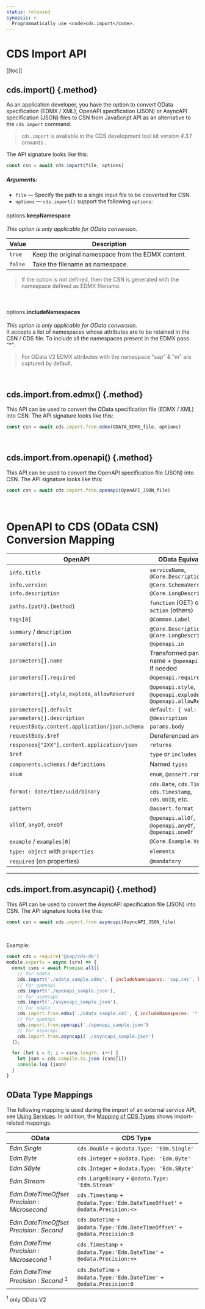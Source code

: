 ```yaml
---
status: released
synopsis: >
  Programmatically use <code>cds.import</code>.
---
```


# CDS Import API

[[toc]]



## cds.import() {.method}

As an application developer, you have the option to convert OData specification (EDMX / XML), OpenAPI specification (JSON) or AsyncAPI specification (JSON) files to CSN from JavaScript API as an alternative to the `cds import` command.

> `cds.import` is available in the CDS development tool kit *version 4.3.1* onwards .

The API signature looks like this:

```js
const csn = await cds.import(file, options)
```

##### Arguments:

* `file` &mdash; Specify the path to a single input file to be converted for CSN.
* `options` &mdash; `cds.import()` support the following `options`:

#### <span style="font-weight:400">options</span>.keepNamespace

_This option is only applicable for OData conversion._ <br>

| Value   | Description                                        |
|---------|----------------------------------------------------|
| `true`  | Keep the original namespace from the EDMX content. |
| `false` | Take the filename as namespace.                    |

> If the option is not defined, then the CSN is generated with the namespace defined as EDMX filename.
<br>

#### <span style="font-weight:400">options</span>.includeNamespaces

_This option is only applicable for OData conversion._ <br>
It accepts a list of namespaces whose attributes are to be retained in the CSN / CDS file. To include all the namespaces present in the EDMX pass "*".

> For OData V2  EDMX attributes with the namespace "sap" & "m" are captured by default.

<br>

## cds.import.from.edmx() {.method}

This API can be used to convert the OData specification file (EDMX / XML) into CSN.
The API signature looks like this:
```js
const csn = await cds.import.from.edmx(ODATA_EDMX_file, options)
```


<br>

## cds.import.from.openapi() {.method}

This API can be used to convert the OpenAPI specification file (JSON) into CSN.
The API signature looks like this:
```js
const csn = await cds.import.from.openapi(OpenAPI_JSON_file)
```
<br>

# OpenAPI to CDS (OData CSN) Conversion Mapping

| **OpenAPI**                        | **OData Equivalent**                                   |
|---------------------------------------------|--------------------------------------------------------------|
| `info.title`                                 | `serviceName`, `@Core.Description`                           |
| `info.version`                               | `@Core.SchemaVersion`                                       |
| `info.description`                           | `@Core.LongDescription`                                     |
| `paths.{path}.{method}`                      | `function` (GET) or `action` (others)                        |
| `tags[0]`                                    | `@Common.Label`                                              |
| `summary` / `description`                    | `@Core.Description`, `@Core.LongDescription`                |
| `parameters[].in`                            | `@openapi.in`                                                |
| `parameters[].name`                          | Transformed param name + `@openapi.name` if needed           |
| `parameters[].required`                      | `@openapi.required`                                          |
| `parameters[].style`, `explode`, `allowReserved` | `@openapi.style`, `@openapi.explode`, `@openapi.allowReserved` |
| `parameters[].default`                       | `default: { val: ... }`                                      |
| `parameters[].description`                   | `@description`                                               |
| `requestBody.content.application/json.schema` | `params.body`                                               |
| `requestBody.$ref`                           | Dereferenced and used                                       |
| `responses["2XX"].content.application/json`  | `returns`                                                    |
| `$ref`                                       | `type` or `includes`                                         |
| `components.schemas` / `definitions`         | Named `types`                                                |
| `enum`                                       | `enum`, `@assert.range`                                      |
| `format: date/time/uuid/binary`              | `cds.Date`, `cds.Time`, `cds.Timestamp`, `cds.UUID`, etc.    |
| `pattern`                                    | `@assert.format`                                             |
| `allOf`, `anyOf`, `oneOf`                    | `@openapi.allOf`, `@openapi.anyOf`, `@openapi.oneOf`         |
| `example` / `examples[0]`                    | `@Core.Example.Value`                                        |
| `type: object` with `properties`             | `elements`                                                   |
| `required` (on properties)                   | `@mandatory`                                                 |

---

## cds.import.from.asyncapi() {.method}

This API can be used to convert the AsyncAPI specification file (JSON) into CSN.
The API signature looks like this:
```js
const csn = await cds.import.from.asyncapi(AsyncAPI_JSON_file)
```
<br>

Example:

```js
const cds = require('@sap/cds-dk')
module.exports = async (srv) => {
  const csns = await Promise.all([
    // for odata
    cds.import('./odata_sample.edmx', { includeNamespaces: 'sap,c4c', keepNamespace: true }),
    // for openapi
    cds.import('./openapi_sample.json'),
    // for asyncapi
    cds.import('./asyncapi_sample.json'),
    // for odata
    cds.import.from.edmx('./odata_sample.xml', { includeNamespaces: '*', keepNamespace: false }),
    // for openapi
    cds.import.from.openapi('./openapi_sample.json')
    // for asyncapi
    cds.import.from.asyncapi('./asyncapi_sample.json')
  ]);

  for (let i = 0; i < csns.length; i++) {
    let json = cds.compile.to.json (csns[i])
    console.log (json)
  }
}
```



## OData Type Mappings

The following mapping is used during the import of an external service API, see [Using Services](../../guides/using-services#external-service-api). In addition, the [Mapping of CDS Types](../../advanced/odata#type-mapping) shows import-related mappings.

| OData                                                  | CDS Type                                                                     |
|--------------------------------------------------------|------------------------------------------------------------------------------|
| _Edm.Single_                                           | `cds.Double` + `@odata.Type: 'Edm.Single'`                                   |
| _Edm.Byte_                                             | `cds.Integer` + `@odata.Type: 'Edm.Byte'`                                    |
| _Edm.SByte_                                            | `cds.Integer` + `@odata.Type: 'Edm.SByte'`                                   |
| _Edm.Stream_                                           | `cds.LargeBinary` + `@odata.Type: 'Edm.Stream'`                              |
| _Edm.DateTimeOffset<br>Precision : Microsecond_        | `cds.Timestamp` + `@odata.Type:'Edm.DateTimeOffset'` + `@odata.Precision:<>` |
| _Edm.DateTimeOffset<br>Precision : Second_             | `cds.DateTime` + `@odata.Type:'Edm.DateTimeOffset'` + `@odata.Precision:0`   |
| _Edm.DateTime<br>Precision : Microsecond_ <sup>1</sup> | `cds.Timestamp` + `@odata.Type:'Edm.DateTime'` + `@odata.Precision:<>`       |
| _Edm.DateTime<br>Precision : Second_ <sup>1</sup>      | `cds.DateTime` + `@odata.Type:'Edm.DateTime'` + `@odata.Precision:0`         |

<sup>1</sup> only OData V2
